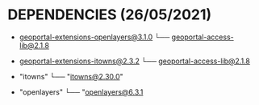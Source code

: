 # DEPENDENCIES (26/05/2021)

* geoportal-extensions-openlayers@3.1.0
└── geoportal-access-lib@2.1.8

* geoportal-extensions-itowns@2.3.2
└── geoportal-access-lib@2.1.8

* "itowns"
└── "itowns@2.30.0"

* "openlayers"
└── "openlayers@6.3.1
